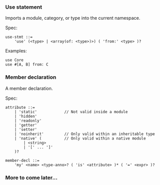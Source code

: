 ### Use statement
Imports a module, category, or type into the current namespace.

Spec:
```antlr
use-stmt ::=
	'use' (<type> | <array(of: <type>)>) ( 'from:' <type> )?
```

Examples:
```
use Core
use #[A, B] from: C
```

### Member declaration
A member declaration.

Spec:
```antlr
attribute ::=
	| 'static'            // Not valid inside a module
	| 'hidden'
	| 'readonly'
	| 'getter'
	| 'setter'
	| 'noinherit'         // Only valid within an inheritable type
	| 'native' (          // Only valid within a native module
		| <string>
		| '[' ... ']'
	)?

member-decl ::=
	'my' <name> <type-anno>? ( 'is' <attribute> )* ( '=' <expr> )?
```

### More to come later...